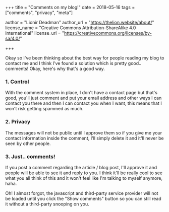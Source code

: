 +++
title = "Comments on my blog!"
date = 2018-05-16
tags = ["comments", "privacy", "meta"]

author = "Lionir Deadman"
author_url = "https://thelion.website/about/"
license_name = "Creative Commons Attribution-ShareAlike 4.0 International"
license_url = "https://creativecommons.org/licenses/by-sa/4.0/"

+++

Okay so I've been thinking about the best way for people reading my blog to contact me and I think I've found a solution which is pretty good.. comments! Okay, here's why that's a good way.
<!--more-->

### 1. Control

With the comment system in place, I don't have a contact page but that's good, you'll just comment and put your email address and other ways I can contact you there and then I can contact you when I want, this means that I won't risk getting spammed as much.

### 2. Privacy

The messages will not be public until I approve them so if you give me your contact information inside the comment, I'll simply delete it and it'll never be seen by other people.

### 3. Just.. comments!

If you post a comment regarding the article / blog post, I'll approve it and people will be able to see it and reply to you. I think it'll be really cool to see what you all think of this and it won't feel like I'm talking to myself anymore, haha.

Oh! I almost forgot, the javascript and third-party service provider will not be loaded until you click the "Show comments" button so you can still read it without a third-party snooping on you.

